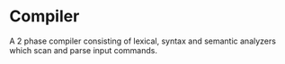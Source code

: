 # Compiler
A 2 phase compiler consisting of lexical, syntax and semantic analyzers which scan and parse input commands.
